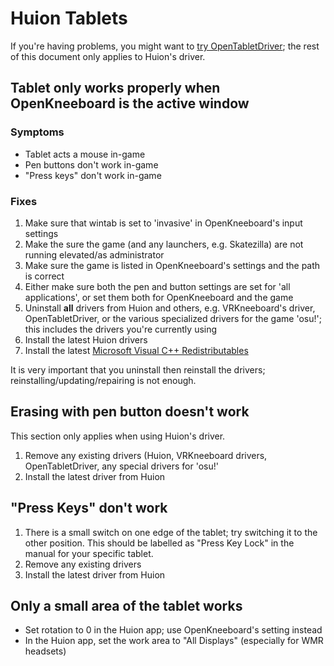 # Huion Tablets

If you're having problems, you might want to [try OpenTabletDriver](https://go.openkneeboard.com/otd-ipc); the rest of this document only applies to Huion's driver.

## Tablet only works properly when OpenKneeboard is the active window

### Symptoms

- Tablet acts a mouse in-game
- Pen buttons don't work in-game
- "Press keys" don't work in-game

### Fixes

1. Make sure that wintab is set to 'invasive' in OpenKneeboard's input settings
2. Make the sure the game (and any launchers, e.g. Skatezilla) are not running elevated/as administrator
3. Make sure the game is listed in OpenKneeboard's settings and the path is correct
4. Either make sure both the pen and button settings are set for 'all applications', or set them both for OpenKneeboard and the game
5. Uninstall **all** drivers from Huion and others, e.g. VRKneeboard's driver, OpenTabletDriver, or the various specialized drivers for the game 'osu!'; this includes the drivers you're currently using
6. Install the latest Huion drivers
7. Install the latest [Microsoft Visual C++ Redistributables](https://aka.ms/vs/17/release/vc_redist.x64.exe)

It is very important that you uninstall then reinstall the drivers; reinstalling/updating/repairing is not enough.

## Erasing with pen button doesn't work

This section only applies when using Huion's driver.

1. Remove any existing drivers (Huion, VRKneeboard drivers, OpenTabletDriver, any special drivers for 'osu!'
2. Install the latest driver from Huion

## "Press Keys" don't work

1. There is a small switch on one edge of the tablet; try switching it to the other position. This should be labelled as "Press Key Lock" in the manual for your specific tablet.
2. Remove any existing drivers
3. Install the latest driver from Huion

## Only a small area of the tablet works

* Set rotation to 0 in the Huion app; use OpenKneeboard's setting instead
* In the Huion app, set the work area to "All Displays" (especially for WMR headsets)

